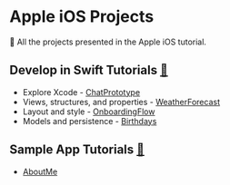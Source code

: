 # Apple iOS Projects

📱 All the projects presented in the Apple iOS tutorial.

## Develop in Swift Tutorials [🔗](https://developer.apple.com/tutorials/develop-in-swift)

- Explore Xcode - [ChatPrototype](./ChatPrototype)
- Views, structures, and properties - [WeatherForecast](./WeatherForecast)
- Layout and style - [OnboardingFlow](./OnboardingFlow)
- Models and persistence - [Birthdays](./Birthdays/)

## Sample App Tutorials [🔗](https://developer.apple.com/tutorials/sample-apps)

- [AboutMe](./AboutMe)
